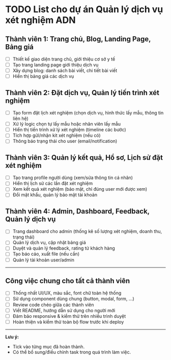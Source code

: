 # TODO List cho dự án Quản lý dịch vụ xét nghiệm ADN

## Thành viên 1: Trang chủ, Blog, Landing Page, Bảng giá
- [ ] Thiết kế giao diện trang chủ, giới thiệu cơ sở y tế
- [ ] Tạo trang landing page giới thiệu dịch vụ
- [ ] Xây dựng blog: danh sách bài viết, chi tiết bài viết
- [ ] Hiển thị bảng giá các dịch vụ

## Thành viên 2: Đặt dịch vụ, Quản lý tiến trình xét nghiệm
- [ ] Tạo form đặt lịch xét nghiệm (chọn dịch vụ, hình thức lấy mẫu, thông tin liên hệ)
- [ ] Xử lý logic chọn tự lấy mẫu hoặc nhân viên lấy mẫu
- [ ] Hiển thị tiến trình xử lý xét nghiệm (timeline các bước)
- [ ] Tích hợp gửi/nhận kit xét nghiệm (nếu có)
- [ ] Thông báo trạng thái cho user (email/notification)

## Thành viên 3: Quản lý kết quả, Hồ sơ, Lịch sử đặt xét nghiệm
- [ ] Tạo trang profile người dùng (xem/sửa thông tin cá nhân)
- [ ] Hiển thị lịch sử các lần đặt xét nghiệm
- [ ] Xem kết quả xét nghiệm (bảo mật, chỉ đúng user mới được xem)
- [ ] Đổi mật khẩu, quản lý bảo mật tài khoản

## Thành viên 4: Admin, Dashboard, Feedback, Quản lý dịch vụ
- [ ] Trang dashboard cho admin (thống kê số lượng xét nghiệm, doanh thu, trạng thái)
- [ ] Quản lý dịch vụ, cập nhật bảng giá
- [ ] Duyệt và quản lý feedback, rating từ khách hàng
- [ ] Tạo báo cáo, xuất file (nếu cần)
- [ ] Quản lý tài khoản user/admin

---

## Công việc chung cho tất cả thành viên
- [ ] Thống nhất UI/UX, màu sắc, font chữ toàn hệ thống
- [ ] Sử dụng component dùng chung (button, modal, form, ...)
- [ ] Review code chéo giữa các thành viên
- [ ] Viết README, hướng dẫn sử dụng cho người mới
- [ ] Đảm bảo responsive & kiểm thử trên nhiều trình duyệt
- [ ] Hoàn thiện và kiểm thử toàn bộ flow trước khi deploy

---

**Lưu ý:**  
- Tick vào từng mục đã hoàn thành.
- Có thể bổ sung/điều chỉnh task trong quá trình làm việc.
